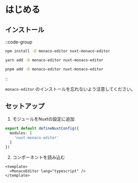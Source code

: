 # はじめる
## インストール

::code-group
  ```bash [npm]
  npm install -D monaco-editor nuxt-monaco-editor
  ```

  ```bash [yarn]
  yarn add -D monaco-editor nuxt-monaco-editor
  ```

  ```bash [pnpm]
  pnpm add -D monaco-editor nuxt-monaco-editor
  ```
::

`monaco-editor` のインストールを忘れないよう注意してください。

## セットアップ
1. モジュールをNuxtの設定に追加
```ts
export default defineNuxtConfig({
  modules: [
    'nuxt-monaco-editor'
  ]
})
```

2. コンポーネントを読み込む
```vue
<template>
  <MonacoEditor lang="typescript" />
</template>
```
